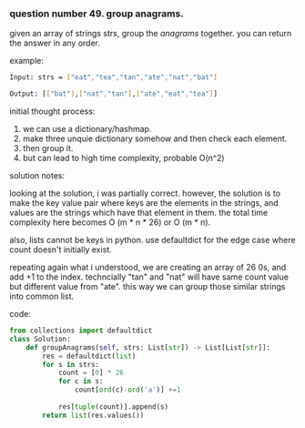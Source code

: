### question number 49. group anagrams.

given an array of strings strs, group the _anagrams_ together. you can return the answer in any order.

example:
```bash
Input: strs = ["eat","tea","tan","ate","nat","bat"]

Output: [["bat"],["nat","tan"],["ate","eat","tea"]]
```
initial thought process:

1. we can use a dictionary/hashmap. 
2. make three unquie dictionary somehow and then check each element.
3. then group it. 
4. but can lead to high time complexity, probable O(n^2)

solution notes:

looking at the solution, i was partially correct. however, the solution is to make the key value pair where keys are the elements in the strings, and values are the strings which have that element in them. the total time complexity here becomes O (m * n * 26) or O (m * n). 

also, lists cannot be keys in python. use defaultdict for the edge case where count doesn't initially exist.  

repeating again what i understood, we are creating an array of 26 0s, and add +1 to the index. techncially "tan" and "nat" will have same count value but different value from "ate". this way we can group those similar strings into common list. 

code:

```python
from collections import defaultdict
class Solution:
    def groupAnagrams(self, strs: List[str]) -> List[List[str]]:
        res = defaultdict(list)
        for s in strs:
            count = [0] * 26
            for c in s:
                count[ord(c)-ord('a')] +=1
            
            res[tuple(count)].append(s)
        return list(res.values())
```


 




